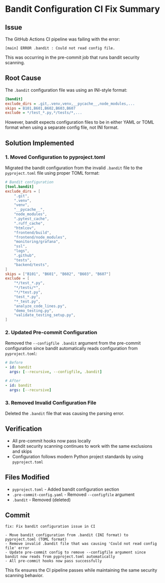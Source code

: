 # Bandit Configuration CI Fix Summary

## Issue

The GitHub Actions CI pipeline was failing with the error:

```
[main] ERROR .bandit : Could not read config file.
```

This was occurring in the pre-commit job that runs bandit security scanning.

## Root Cause

The `.bandit` configuration file was using an INI-style format:

```ini
[bandit]
exclude_dirs = .git,.venv,venv,__pycache__,node_modules,...
skips = B101,B601,B602,B603,B607
exclude = */test_*.py,*/tests/*,...
```

However, bandit expects configuration files to be in either YAML or TOML format when using a separate config file, not INI format.

## Solution Implemented

### 1. Moved Configuration to pyproject.toml

Migrated the bandit configuration from the invalid `.bandit` file to the `pyproject.toml` file using proper TOML format:

```toml
# Bandit configuration
[tool.bandit]
exclude_dirs = [
    ".git",
    ".venv",
    "venv",
    "__pycache__",
    "node_modules",
    ".pytest_cache",
    ".ruff_cache",
    "htmlcov",
    "frontend/build",
    "frontend/node_modules",
    "monitoring/grafana",
    "ssl",
    "logs",
    ".github",
    "tests",
    "backend/tests",
]
skips = ["B101", "B601", "B602", "B603", "B607"]
exclude = [
    "*/test_*.py",
    "*/tests/*",
    "*/*test.py",
    "test_*.py",
    "*_test.py",
    "analyze_code_lines.py",
    "demo_testing.py",
    "validate_testing_setup.py",
]
```

### 2. Updated Pre-commit Configuration

Removed the `--configfile .bandit` argument from the pre-commit configuration since bandit automatically reads configuration from `pyproject.toml`:

```yaml
# Before
- id: bandit
  args: [--recursive, --configfile, .bandit]

# After
- id: bandit
  args: [--recursive]
```

### 3. Removed Invalid Configuration File

Deleted the `.bandit` file that was causing the parsing error.

## Verification

- All pre-commit hooks now pass locally
- Bandit security scanning continues to work with the same exclusions and skips
- Configuration follows modern Python project standards by using `pyproject.toml`

## Files Modified

- `pyproject.toml` - Added bandit configuration section
- `.pre-commit-config.yaml` - Removed `--configfile` argument
- `.bandit` - Removed (deleted)

## Commit

```
fix: Fix bandit configuration issue in CI

- Move bandit configuration from .bandit (INI format) to pyproject.toml (TOML format)
- Remove invalid .bandit file that was causing 'Could not read config file' error
- Update pre-commit config to remove --configfile argument since bandit now reads from pyproject.toml automatically
- All pre-commit hooks now pass successfully
```

This fix ensures the CI pipeline passes while maintaining the same security scanning behavior.
